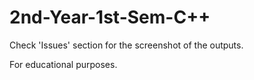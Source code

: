 # 2nd-Year-1st-Sem-C++

Check 'Issues' section for the screenshot of the outputs.

For educational purposes.
